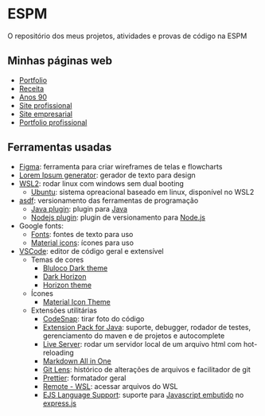 # ESPM

O repositório dos meus projetos, atividades e provas de código na ESPM

## Minhas páginas web

- [Portfolio](https://ryguigas0.github.io/espm/web-programming/frontend/ex1_portfolio/)
- [Receita](https://ryguigas0.github.io/espm/web-programming/frontend/ex2_receita/)
- [Anos 90](https://ryguigas0.github.io/espm/web-programming/frontend/ex3_90s_website/)
- [Site profissional](https://ryguigas0.github.io/espm/web-programming/frontend/ex3_professional_website/)
- [Site empresarial](https://ryguigas0.github.io/espm/web-programming/frontend/ex4_enterprise_website/)
- [Portfolio profissional](https://ryguigas0.github.io/espm/web-programming/frontend/ex5_professional_porfolio/)

## Ferramentas usadas

- [Figma](https://www.figma.com/): ferramenta para criar wireframes de telas e flowcharts
- [Lorem Ipsum generator](https://loremipsum.io/generator/): gerador de texto para design
- [WSL2](https://docs.microsoft.com/pt-br/windows/wsl/about): rodar linux com windows sem dual booting
  - [Ubuntu](https://ubuntu.com/): sistema opreacional baseado em linux, disponível no WSL2
- [asdf](https://asdf-vm.com/): versionamento das ferramentas de programação
  - [Java plugin](https://github.com/halcyon/asdf-java): plugin para [Java](https://www.java.com/)
  - [Nodejs plugin](https://github.com/asdf-vm/asdf-nodejs): plugin de versionamento para [Node.js](https://nodejs.org/)
- Google fonts:
  - [Fonts](https://fonts.google.com/): fontes de texto para uso
  - [Material icons](https://fonts.google.com/icons): ícones para uso
- [VSCode](https://code.visualstudio.com/): editor de código geral e extensível
  - Temas de cores
    - [Bluloco Dark theme](https://marketplace.visualstudio.com/items?itemName=uloco.theme-bluloco-dark)
    - [Dark Horizon](https://marketplace.visualstudio.com/items?itemName=mcagampan.dark-horizon)
    - [Horizon theme](https://marketplace.visualstudio.com/items?itemName=alexandernanberg.horizon-theme-vscode)
  - Ícones
    - [Material Icon Theme](https://marketplace.visualstudio.com/items?itemName=PKief.material-icon-theme)
  - Extensões utilitárias
    - [CodeSnap](https://marketplace.visualstudio.com/items?itemName=adpyke.codesnap): tirar foto do código
    - [Extension Pack for Java](https://marketplace.visualstudio.com/items?itemName=vscjava.vscode-java-pack): suporte, debugger, rodador de testes, gerenciamento do maven e de projetos e autocomplete
    - [Live Server](https://marketplace.visualstudio.com/items?itemName=ritwickdey.LiveServer): rodar um servidor local de um arquivo html com hot-reloading
    - [Markdown All in One](https://marketplace.visualstudio.com/items?itemName=yzhang.markdown-all-in-one)
    - [Git Lens](https://marketplace.visualstudio.com/items?itemName=eamodio.gitlens): histórico de alterações de arquivos e facilitador de git
    - [Prettier](https://marketplace.visualstudio.com/items?itemName=esbenp.prettier-vscode): formatador geral
    - [Remote - WSL](https://marketplace.visualstudio.com/items?itemName=ms-vscode-remote.remote-wsl): acessar arquivos do WSL
    - [EJS Language Support](https://marketplace.visualstudio.com/items?itemName=DigitalBrainstem.javascript-ejs-support): suporte para [Javascript embutido](https://ejs.co/) no [express.js](https://expressjs.com/)
